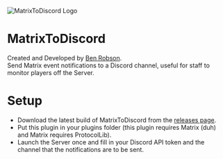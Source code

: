 ![MatrixToDiscord Logo](https://i.imgur.com/xN1APlr.png)

# MatrixToDiscord
Created and Developed by [Ben Robson](https://github.com/benrobson). <br>
Send Matrix event notifications to a Discord channel, useful for staff to monitor players off the Server.

# Setup
- Download the latest build of MatrixToDiscord from the [releases page]().
- Put this plugin in your plugins folder (this plugin requires Matrix (duh) and Matrix requires ProtocolLib).
- Launch the Server once and fill in your Discord API token and the channel that the notifications are to be sent.